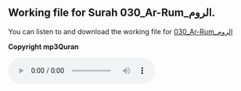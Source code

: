
## Working file for Surah 030_Ar-Rum_الروم.

You can listen to and download the working file for [030_Ar-Rum_الروم](https://server13.mp3quran.net/husr/030.mp3)

**Copyright mp3Quran**

<audio controls src="https://server13.mp3quran.net/husr/030.mp3"></audio>

